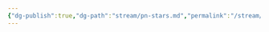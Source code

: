 ```yaml
---
{"dg-publish":true,"dg-path":"stream/pn-stars.md","permalink":"/stream/pn-stars/","title":"stars","created":"2023-12-31T04:03:55.483-08:00","updated":"2023-12-31T14:32:56.259-08:00"}
---
```


